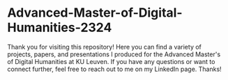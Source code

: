 # Advanced-Master-of-Digital-Humanities-2324
Thank you for visiting this repository! Here you can find a variety of projects, papers, and presentations I produced for the Advanced Master's of Digital Humanities at KU Leuven. If you have any questions or want to connect further, feel free to reach out to me on my LinkedIn page. Thanks!
